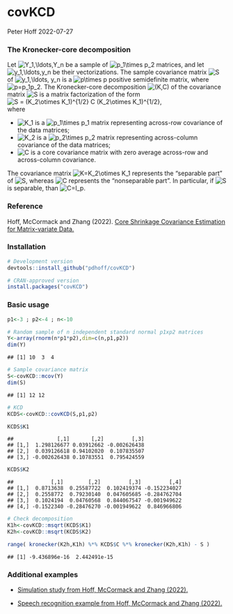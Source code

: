 covKCD
================
Peter Hoff
2022-07-27

### The Kronecker-core decomposition

Let
![Y\_1,\\ldots,Y\_n](https://latex.codecogs.com/png.image?%5Cdpi%7B110%7D&space;%5Cbg_white&space;Y_1%2C%5Cldots%2CY_n
"Y_1,\\ldots,Y_n") be a sample of ![p\_1\\times
p\_2](https://latex.codecogs.com/png.image?%5Cdpi%7B110%7D&space;%5Cbg_white&space;p_1%5Ctimes%20p_2
"p_1\\times p_2") matrices, and let
![y\_1,\\ldots,y\_n](https://latex.codecogs.com/png.image?%5Cdpi%7B110%7D&space;%5Cbg_white&space;y_1%2C%5Cldots%2Cy_n
"y_1,\\ldots,y_n") be their vectorizations. The sample covariance matrix
![S](https://latex.codecogs.com/png.image?%5Cdpi%7B110%7D&space;%5Cbg_white&space;S
"S") of ![y\_1,\\ldots,
y\_n](https://latex.codecogs.com/png.image?%5Cdpi%7B110%7D&space;%5Cbg_white&space;y_1%2C%5Cldots%2C%20y_n
"y_1,\\ldots, y_n") is a ![p\\times
p](https://latex.codecogs.com/png.image?%5Cdpi%7B110%7D&space;%5Cbg_white&space;p%5Ctimes%20p
"p\\times p") positive semidefinite matrix, where
![p=p\_1p\_2](https://latex.codecogs.com/png.image?%5Cdpi%7B110%7D&space;%5Cbg_white&space;p%3Dp_1p_2
"p=p_1p_2"). The Kronecker-core decomposition
![(K,C)](https://latex.codecogs.com/png.image?%5Cdpi%7B110%7D&space;%5Cbg_white&space;%28K%2CC%29
"(K,C)") of the covariance matrix
![S](https://latex.codecogs.com/png.image?%5Cdpi%7B110%7D&space;%5Cbg_white&space;S
"S") is a matrix factorization of the form   
![&#10;S = (K\_2\\otimes K\_1)^{1/2} C (K\_2\\otimes K\_1)^{1/2},
&#10;](https://latex.codecogs.com/png.image?%5Cdpi%7B110%7D&space;%5Cbg_white&space;%0AS%20%3D%20%28K_2%5Cotimes%20K_1%29%5E%7B1%2F2%7D%20C%20%28K_2%5Cotimes%20K_1%29%5E%7B1%2F2%7D%2C%20%0A
"
S = (K_2\\otimes K_1)^{1/2} C (K_2\\otimes K_1)^{1/2}, 
")  
where

  - ![K\_1](https://latex.codecogs.com/png.image?%5Cdpi%7B110%7D&space;%5Cbg_white&space;K_1
    "K_1") is a ![p\_1\\times
    p\_1](https://latex.codecogs.com/png.image?%5Cdpi%7B110%7D&space;%5Cbg_white&space;p_1%5Ctimes%20p_1
    "p_1\\times p_1") matrix representing across-row covariance of the
    data matrices;  
  - ![K\_2](https://latex.codecogs.com/png.image?%5Cdpi%7B110%7D&space;%5Cbg_white&space;K_2
    "K_2") is a ![p\_2\\times
    p\_2](https://latex.codecogs.com/png.image?%5Cdpi%7B110%7D&space;%5Cbg_white&space;p_2%5Ctimes%20p_2
    "p_2\\times p_2") matrix representing across-column covariance of
    the data matrices;
  - ![C](https://latex.codecogs.com/png.image?%5Cdpi%7B110%7D&space;%5Cbg_white&space;C
    "C") is a core covariance matrix with zero average across-row and
    across-column covariance.

The covariance matrix ![K=K\_2\\otimes
K\_1](https://latex.codecogs.com/png.image?%5Cdpi%7B110%7D&space;%5Cbg_white&space;K%3DK_2%5Cotimes%20K_1
"K=K_2\\otimes K_1") represents the “separable part” of
![S](https://latex.codecogs.com/png.image?%5Cdpi%7B110%7D&space;%5Cbg_white&space;S
"S"), whereas
![C](https://latex.codecogs.com/png.image?%5Cdpi%7B110%7D&space;%5Cbg_white&space;C
"C") represents the “nonseparable part”. In particular, if
![S](https://latex.codecogs.com/png.image?%5Cdpi%7B110%7D&space;%5Cbg_white&space;S
"S") is separable, than
![C=I\_p](https://latex.codecogs.com/png.image?%5Cdpi%7B110%7D&space;%5Cbg_white&space;C%3DI_p
"C=I_p").

### Reference

Hoff, McCormack and Zhang (2022). [Core Shrinkage Covariance Estimation
for Matrix-variate Data.](https://arxiv.org/abs/2207.12484)

### Installation

``` r
# Development version 
devtools::install_github("pdhoff/covKCD")   

# CRAN-approved version 
install.packages("covKCD") 
```

### Basic usage

``` r
p1<-3 ; p2<-4 ; n<-10 

# Random sample of n independent standard normal p1xp2 matrices 
Y<-array(rnorm(n*p1*p2),dim=c(n,p1,p2)) 
dim(Y)
```

    ## [1] 10  3  4

``` r
# Sample covariance matrix 
S<-covKCD::mcov(Y) 
dim(S) 
```

    ## [1] 12 12

``` r
# KCD 
KCDS<-covKCD::covKCD(S,p1,p2) 

KCDS$K1 
```

    ##              [,1]       [,2]         [,3]
    ## [1,]  1.298126677 0.03912662 -0.002626438
    ## [2,]  0.039126618 0.94102020  0.107835507
    ## [3,] -0.002626438 0.10783551  0.795424559

``` r
KCDS$K2
```

    ##            [,1]        [,2]         [,3]         [,4]
    ## [1,]  0.8713638  0.25587722  0.102419374 -0.152234027
    ## [2,]  0.2558772  0.79230140  0.047605685 -0.284762704
    ## [3,]  0.1024194  0.04760568  0.844067547 -0.001949622
    ## [4,] -0.1522340 -0.28476270 -0.001949622  0.846966806

``` r
# Check decomposition 
K1h<-covKCD::msqrt(KCDS$K1) 
K2h<-covKCD::msqrt(KCDS$K2) 

range( kronecker(K2h,K1h) %*% KCDS$C %*% kronecker(K2h,K1h) - S )
```

    ## [1] -9.436896e-16  2.442491e-15

### Additional examples

  - [Simulation study from Hoff, McCormack and Zhang
    (2022).](https://www2.stat.duke.edu/~pdh10/Code/arXiv.2207.12484/)

  - [Speech recognition example from Hoff, McCormack and Zhang
    (2022).](https://www2.stat.duke.edu/~pdh10/Code/arXiv.2207.12484/)
